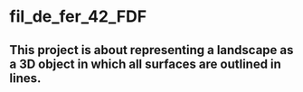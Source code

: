 # fil_de_fer_42_FDF

## This project is about representing a landscape as a 3D object in which all surfaces are outlined in lines.

###

